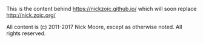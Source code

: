 This is the content behind https://nickzoic.github.io/ which will soon replace http://nick.zoic.org/

All content is (c) 2011-2017 Nick Moore, except as otherwise noted.  All rights reserved.
